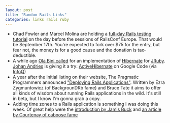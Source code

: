 ```yaml
---
layout: post
title: "Random Rails Links"
categories: links rails ruby
---
```

* Chad Fowler and Marcel Molina are holding a [full-day Rails testing tutorial](http://www.chadfowler.com/2007/8/21/railsconf-europe-full-day-testing-tutorial) on the day before the sessions of RailsConf Europe. That would be September 17th. You're expected to fork over $75 for the entry, but fear not, the money is for a good cause and the donation is tax-deductible.
* A while ago [Ola Bini called](http://ola-bini.blogspot.com/2007/04/activehibernate-any-takers.html) for an implementation of [Hibernate](http://www.hibernate.org) for [JRuby](http://jruby.codehaus.org/). [Johan Andries](http://rubymatic.blogspot.com/) is giving it a try: [ActiveHibernate](http://code.google.com/p/activehibernate/) on Google Code (via [InfoQ](http://www.infoq.com/news/2007/08/jruby-active-hibernate))
* A year after the initial listing on their website, The Pragmatic Programmers announced ["Deploying Rails Applications"](http://pragmaticprogrammer.com/titles/fr_deploy/index.html). Written by Ezra Zygmuntowicz (of BackgrounDRb fame) and Bruce Tate it aims to offer all kinds of wisdom about running Rails applications in the wild. It's still in beta, but I know I'm gonna grab a copy.
* Adding time zones to a Rails application is something I was doing this week. Of great help were the [introduction by Jamis Buck](http://weblog.jamisbuck.org/2007/2/2/introducing-tztime) and [an article by Courtenay of caboose fame](http://blog.caboo.se/articles/2007/2/23/adding-timezone-to-your-rails-app)